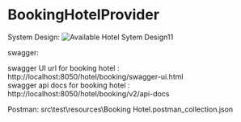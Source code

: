 # BookingHotelProvider

System Design: 
![Available Hotel Sytem Design11](https://user-images.githubusercontent.com/83239737/128238072-934ae0fc-34f2-4d92-b540-8b6ef3e148d1.PNG)


swagger:

swagger UI url for booking hotel    : http://localhost:8050/hotel/booking/swagger-ui.html                                                 
swagger api docs  for booking hotel : http://localhost:8050/hotel/booking/v2/api-docs



Postman: src\test\resources\Booking Hotel.postman_collection.json
